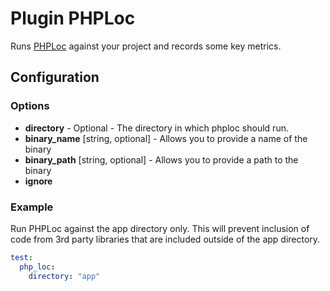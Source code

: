 Plugin PHPLoc
=============

Runs [PHPLoc](https://github.com/sebastianbergmann/phploc) against your project and records some key metrics.

Configuration
-------------

### Options

* **directory** - Optional - The directory in which phploc should run. 
* **binary_name** [string, optional] - Allows you to provide a name of the binary
* **binary_path** [string, optional] - Allows you to provide a path to the binary
* **ignore** 
### Example

Run PHPLoc against the app directory only. This will prevent inclusion of code from 3rd party libraries that are 
included outside of the app directory.

```yml
test:
  php_loc:
    directory: "app"
```
